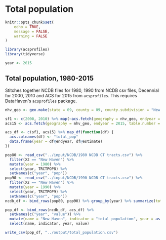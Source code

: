 Total population
================

``` r
knitr::opts_chunk$set(
    echo = TRUE,
    message = FALSE,
    warning = FALSE
)
```

``` r
library(acsprofiles)
library(tidyverse)

year <- 2015
```

Total population, 1980-2015
---------------------------

Stitches together NCDB files for 1980, 1990 from NCDB csv files, Decennial for 2000, 2010 and ACS for 2015 from `acsprofiles`. This requires DataHaven's `acsprofiles` package.

``` r
nhv_geo <- geo.make(state = 09, county = 09, county.subdivision = "New Haven")

sf1 <- c(2000, 2010) %>% map(~acs.fetch(geography = nhv_geo, endyear = ., dataset = "sf1", table.number = "P1", col.names = "pretty"))
acs15 <- acs.fetch(geography = nhv_geo, endyear = 2015, table.number = "B01003", col.names = "pretty")

acs_df <- c(sf1, acs15) %>% map_df(function(df) {
  acs.colnames(df) <- "total_pop"
  data.frame(year = df@endyear, df@estimate)
})
```

``` r
pop80 <- read_csv("../input/NCDB/1980 NCDB CT tracts.csv") %>% 
  filter(X2 == "New Haven") %>%
  mutate(year = 1980) %>%
  select(year, TRCTPOP8) %>%
  setNames(c("year", "pop"))
pop90 <- read_csv("../input/NCDB/1990 NCDB CT tracts.csv") %>%
  filter(X2 == "New Haven") %>%
  mutate(year = 1990) %>%
  select(year, TRCTPOP9) %>%
  setNames(c("year", "pop"))
ncdb_df <- bind_rows(pop80, pop90) %>% group_by(year) %>% summarize(total_pop = sum(pop))
```

``` r
pop_df <- bind_rows(ncdb_df, acs_df) %>%
  setNames(c("year", "value")) %>%
  mutate(name = "New Haven", indicator = "total population", year = as.character(year)) %>%
  select(name, indicator, year, value)

write_csv(pop_df, "../output/total_population.csv")
```
